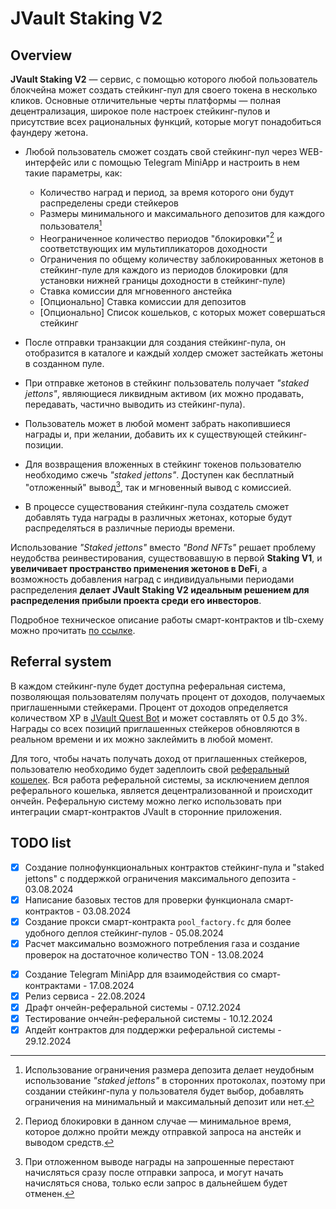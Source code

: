 # JVault Staking V2

## Overview

**JVault Staking V2** — сервис, с помощью которого любой пользователь блокчейна может создать стейкинг-пул для своего токена в несколько кликов. Основные отличительные черты платформы — полная децентрализация, широкое поле настроек стейкинг-пулов и присутствие всех рациональных функций, которые могут понадобиться фаундеру жетона.

- Любой пользователь сможет создать свой стейкинг-пул через WEB-интерфейс или с помощью Telegram MiniApp и настроить в нем такие параметры, как:
    * Количество наград и период, за время которого они будут распределены среди стейкеров
    * Размеры минимального и максимального депозитов для каждого пользователя[^1]
    * Неограниченное количество периодов "блокировки"[^2] и соответствующих им мультипликаторов доходности
    * Ограничения по общему количеству заблокированных жетонов в стейкинг-пуле для каждого из периодов блокировки (для установки нижней границы доходности в стейкинг-пуле)
    * Ставка комиссии для мгновенного анстейка
    * \[Опционально\] Ставка комиссии для депозитов
    * \[Опционально\] Список кошельков, с которых может совершаться стейкинг

- После отправки транзакции для создания стейкинг-пула, он отобразится в каталоге и каждый холдер сможет застейкать жетоны в созданном пуле.

- При отправке жетонов в стейкинг пользователь получает *"staked jettons"*, являющиеся ликвидным активом (их можно продавать, передавать, частично выводить из стейкинг-пула).

- Пользователь может в любой момент забрать накопившиеся награды и, при желании, добавить их к существующей стейкинг-позиции.

- Для возвращения вложенных в стейкинг токенов пользователю необходимо сжечь *"staked jettons"*. Доступен как бесплатный "отложенный" вывод[^3], так и мгновенный вывод с комиссией. 

- В процессе существования стейкинг-пула создатель сможет добавлять туда награды в различных жетонах, которые будут распределяться в различные периоды времени.


Использование *"Staked jettons"* вместо *"Bond NFTs"* решает проблему неудобства реинвестирования, существовавшую в первой **Staking V1**, и **увеличивает пространство применения жетонов в DeFi**, а возможность добавления наград с индивидуальными периодами распределения **делает JVault Staking V2 идеальным решением для распределения прибыли проекта среди его инвесторов**.

Подробное техническое описание работы смарт-контрактов и tlb-схему можно прочитать [по ссылке](./src/pools_with_limits/contracts/description-ru.tlb).

## Referral system
В каждом стейкинг-пуле будет доступна реферальная система, позволяющая пользователям получать процент от доходов, получаемых приглашенными стейкерами. Процент от доходов определяется количеством XP в [JVault Quest Bot](https://t.me/JVaultBot/events) и может составлять от 0.5 до 3%. Награды со всех позиций приглашенных стейкеров обновляются в реальном времени и их можно заклеймить в любой момент.

Для того, чтобы начать получать доход от приглашенных стейкеров, пользователю необходимо будет задеплоить свой [реферальный кошелек](./src/contracts/referrer_wallet/main.fc). Вся работа реферальной системы, за исключением деплоя реферального кошелька, является децентрализованной и происходит ончейн. Реферальную систему можно легко использовать при интеграции смарт-контрактов JVault в сторонние приложения.

## TODO list

- [x] Создание полнофункциональных контрактов стейкинг-пула и "staked jettons" с поддержкой ограничения максимального депозита - 03.08.2024
- [x] Написание базовых тестов для проверки функционала смарт-контрактов - 03.08.2024
- [x] Создание прокси смарт-контракта `pool_factory.fc` для более удобного деплоя стейкинг-пулов - 05.08.2024
- [x] Расчет максимально возможного потребления газа и создание проверок на достаточное количество TON - 13.08.2024
<!-- - [ ] Расширенное тестирование смарт-контрактов с учетом всех "крайних случаев" - 15.08.2024 -->
- [x] Создание Telegram MiniApp для взаимодействия со смарт-контрактами - 17.08.2024
- [x] Релиз сервиса - 22.08.2024
- [x] Драфт ончейн-реферальной системы - 07.12.2024
- [x] Тестирование ончейн-реферальной системы - 10.12.2024
- [x] Апдейт контрактов для поддержки реферальной системы - 29.12.2024

[^1]: Использование ограничения размера депозита делает неудобным использование *"staked jettons"* в сторонних протоколах, поэтому при создании стейкинг-пула у пользователя будет выбор, добавлять ограничения на минимальный и максимальный депозит или нет.

[^2]: Период блокировки в данном случае — минимальное время, которое должно пройти между отправкой запроса на анстейк и выводом средств. 

[^3]: При отложенном выводе награды на запрошенные перестают начисляться сразу после отправки запроса, и могут начать начисляться снова, только если запрос в дальнейшем будет отменен.
